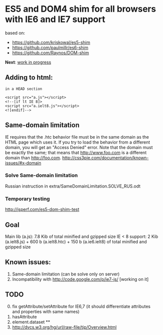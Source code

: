 # ES5 and DOM4 shim for all browsers with IE6 and IE7 support
based on:

- https://github.com/kriskowal/es5-shim
- https://github.com/paulmillr/es6-shim
- https://github.com/Raynos/DOM-shim

__Next__: [work in progress](https://github.com/termi1uc1/ES5-DOM-SHIM/tree/dev)

## Adding to html:
`in a HEAD section`
    
	<script src="a.js"></script>
    <!--[if lt IE 8]>
    <script src="a.ielt8.js"></script>
    <![endif]-->

## Same-domain limitation

IE requires that the .htc behavior file must be in the same domain as the HTML page which uses it. If you try to load the behavior from a different domain, you will get an "Access Denied" error.
Note that the domain must be exactly the same; that means that http://www.foo.com is a different domain than http://foo.com.
http://css3pie.com/documentation/known-issues/#x-domain

### Solve Same-domain limitation
Russian instruction in extra/SameDomainLimitation.SOLVE_RUS.odt

### Temporary testing
http://jsperf.com/es5-dom-shim-test

## Goal
Main lib (a.js): 7.8 Kib of total minified and gzipped size
IE < 8 support: 2 Kib (a.ielt8.js) + 600 b (a.ielt8.htc) + 150 b (a.ie6.ielt8) of total minified and gzipped size

## Known issues:
1. Same-domain limitation (can be solve only on server)
2. Incompatibility with http://code.google.com/p/ie7-js/ [working on it]

## TODO
0. fix getAttribute/setAttribute for IE6,7 (it should differentiate attributes and properties with same names)
1. hasAttribute
2. element.dataset
**
9. http://dvcs.w3.org/hg/url/raw-file/tip/Overview.html